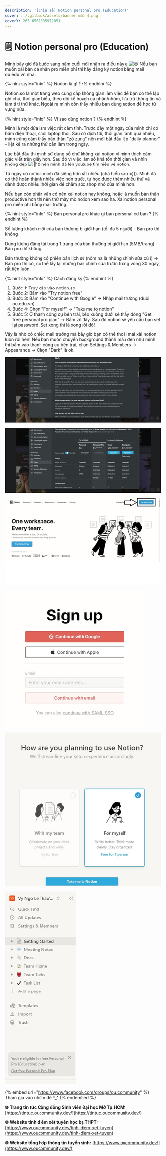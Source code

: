 ```yaml
---
description: '[Chia sẻ] Notion personal pro (Education)'
cover: ../.gitbook/assets/banner mẫu 4.png
coverY: 265.6561085972851
---
```


# 🗒 Notion personal pro (Education)

Mình bây giờ đã bước sang năm cuối mới nhận ra điều này ạ ![😃](https://static.xx.fbcdn.net/images/emoji.php/v9/taa/1.5/16/1f603.png) Nếu bạn muốn xài bản cá nhân pro miễn phí thì hãy đăng ký notion bằng mail ou.edu.vn nha.

{% hint style="info" %}
Notion là gì ?
{% endhint %}

Notion.so là một trang web cung cấp không gian làm việc để bạn có thể lập ghi chú, thời gian biểu, theo dõi kế hoạch cá nhân/nhóm, lưu trữ thông tin và làm ti tỉ thứ khác. Ngoài ra mình còn thấy nhiều bạn dùng notion để học từ vựng nữa.

{% hint style="info" %}
Vì sao dùng notion ?
{% endhint %}

Mình là một đứa làm việc rất cảm tính. Trước đây một ngày của mình chỉ có bấm điện thoại, chơi laptop thoi. Sau đó dịch tới, thời gian rảnh quá nhiều, mình cũng cảm thấy bản thân "zô zụng" nên mới bắt đầu lập "daily planner" - liệt kê ra những thứ cần làm trong ngày.&#x20;

Lúc bắt đầu thì mình sử dụng sổ chứ không xài notion vì mình thích cảm giác viết trên giấy hơn. Sau đó vì việc làm sổ khá tốn thời gian và nhìn không đẹp ![🙂](https://static.xx.fbcdn.net/images/emoji.php/v9/ta5/1.5/16/1f642.png)'() nên mình đã lên youtube tìm hiểu về notion.

Từ ngày có notion mình đã siêng hơn rất nhiều (chả hiểu sao =))). Mình đã có thể hoàn thành nhiều việc hơn trước, tự học được thêm nhiều thứ và dành được nhiều thời gian để chăm sóc shop nhỏ của mình hơn.

Nếu bạn còn phân vân có nên xài notion hay không, hoặc là muốn bản thân productive hơn thì nên thử mày mò notion xem sao ha. Xài notion personal pro miễn phí bằng mail trường.&#x20;

{% hint style="info" %}
Bản personal pro khác gì bản personal cơ bản ?
{% endhint %}

Số lượng khách mời của bản thường bị giới hạn (tối đa 5 người) - Bản pro thì không&#x20;

Dung lượng đăng tải trong 1 trang của bản thường bị giới hạn (5MB/trang) - Bản pro thì không

Bản thường không có phiên bản lịch sử (nôm na là những chỉnh sửa cũ í) -> Bản pro thì có, có thể lấy lại những bản chỉnh sửa trước trong vòng 30 ngày, rất tiện luôn.&#x20;

{% hint style="info" %}
Cách đăng ký
{% endhint %}

1. Bước 1: Truy cập vào notion.so
2. Bước 2: Bấm vào "Try notion free"
3. Bước 3: Bấm vào "Continue with Google" -> Nhập mail trường (đuôi ou.edu.vn)
4. Bước 4: Chọn "For myself" -> "Take me to notion"
5. Bước 5: Ở thanh công cụ bên trái, kéo xuống dưới sẽ thấy dòng "Get free personal pro plan" -> Bấm zô đây. Sau đó notion sẽ yêu cầu bạn set lại password. Set xong thì là xong ròi đó!

Vậy là nhờ có chiếc mail trường mà bây giờ bạn có thể thoải mái xài notion luôn rồi hen! Nếu bạn muốn chuyển background thành màu đen như mình thì bấm vào thanh công cụ bên trái, chọn Settings & Members -> Appearance -> Chọn "Dark" là ok.

![](<../.gitbook/assets/image (32).png>)

![](<../.gitbook/assets/image (11).png>)

![](<../.gitbook/assets/image (31).png>)

![](<../.gitbook/assets/image (26).png>)

![](<../.gitbook/assets/image (23).png>)

![](<../.gitbook/assets/image (8).png>)

{% embed url="https://www.facebook.com/groups/ou.community" %}
Tham gia vào nhóm đê ^\_^
{% endembed %}

**🌐** **Trang tin tức Cộng đồng Sinh viên Đại học Mở Tp.HCM:** [https://tintuc.oucommunity.dev/](https://tintuc.oucommunity.dev/)

**🌐** **Website tính điểm xét tuyển học bạ THPT:** [https://www.oucommunity.dev/tinh-diem-xet-tuyen](https://www.oucommunity.dev/tinh-diem-xet-tuyen)

**🌐** **Website tổng hợp thông tin tuyển sinh:** [https://www.oucommunity.dev/](https://www.oucommunity.dev/)
